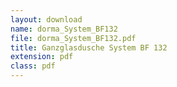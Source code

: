 ```yaml
---
layout: download
name: dorma_System_BF132
file: dorma_System_BF132.pdf
title: Ganzglasdusche System BF 132
extension: pdf
class: pdf
---
```

